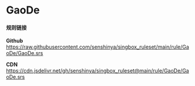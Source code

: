 # GaoDe

#### 规则链接

**Github**
https://raw.githubusercontent.com/senshinya/singbox_ruleset/main/rule/GaoDe/GaoDe.srs

**CDN**
https://cdn.jsdelivr.net/gh/senshinya/singbox_ruleset@main/rule/GaoDe/GaoDe.srs